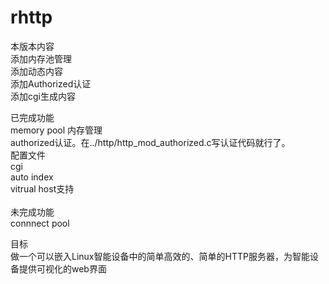 rhttp
==================
本版本内容<br>
添加内存池管理<br>
添加动态内容<br>
添加Authorized认证<br>
添加cgi生成内容<br>

已完成功能<br>
memory pool 内存管理<br>
authorized认证。在../http/http_mod_authorized.c写认证代码就行了。<br>
配置文件<br>
cgi<br>
auto index<br>
vitrual host支持<br>
<br>
未完成功能<br>
connnect pool<br>


目标<br>
做一个可以嵌入Linux智能设备中的简单高效的、简单的HTTP服务器，为智能设备提供可视化的web界面
